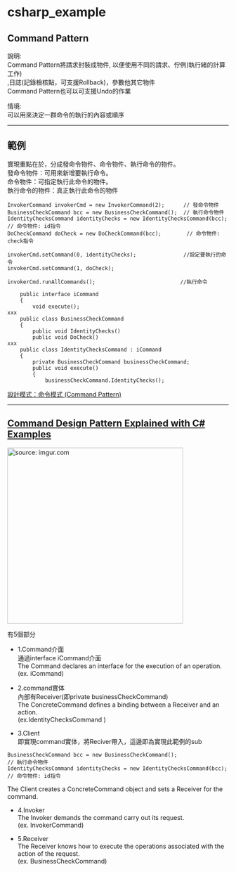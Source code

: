 # csharp_example

## Command Pattern

說明:  
Command Pattern將請求封裝成物件, 以便使用不同的請求、佇例(執行緒的計算工作)  
,日誌(記錄檢核點，可支援Rollback)，參數他其它物件  
Command Pattern也可以可支援Undo的作業  

情境:  
可以用來決定一群命令的執行的內容或順序

-------

## 範例

實現重點在於，分成發命令物件、命令物件、執行命令的物件。  
發命令物件：可用來新增要執行命令。  
命令物件：可指定執行此命令的物件。  
執行命令的物件：真正執行此命令的物件  

```
InvokerCommand invokerCmd = new InvokerCommand(2);   	// 發命令物件
BusinessCheckCommand bcc = new BusinessCheckCommand();	// 執行命令物件
IdentityChecksCommand identityChecks = new IdentityChecksCommand(bcc);   // 命令物件: id指令
DoCheckCommand doCheck = new DoCheckCommand(bcc);		 // 命令物件: check指令

invokerCmd.setCommand(0, identityChecks);               //設定要執行的命令
invokerCmd.setCommand(1, doCheck);

invokerCmd.runAllCommands();                           //執行命令
```          

```
    public interface iCommand
    {
        void execute();
xxx
    public class BusinessCheckCommand
    {
        public void IdentityChecks()
        public void DoCheck()     
xxx
    public class IdentityChecksCommand : iCommand
    {
        private BusinessCheckCommand businessCheckCommand;
        public void execute()
        {
            businessCheckCommand.IdentityChecks();
```  

[設計模式：命令模式 (Command Pattern)][1]

----------

## [Command Design Pattern Explained with C# Examples][2]

<a href="https://imgur.com/y4tdCrq"><img src="https://i.imgur.com/y4tdCrq.png" title="source: imgur.com" width="400px" /></a>


有5個部分

- 1.Command介面  
通過interface iCommand介面  
The Command declares an interface for the execution of an operation.  
(ex. iCommand)  

- 2.command實体  
內部有Receiver(即private businessCheckCommand)  
The ConcreteCommand defines a binding between a Receiver and an action.  
(ex.IdentityChecksCommand )  

- 3.Client  
即實現command實体，將Reciver帶入，這邊即為實現此範例的sub  

```
BusinessCheckCommand bcc = new BusinessCheckCommand();					 // 執行命令物件
IdentityChecksCommand identityChecks = new IdentityChecksCommand(bcc);   // 命令物件: id指令
```

The Client creates a ConcreteCommand object and sets a Receiver for the command.  

- 4.Invoker  
The Invoker demands the command carry out its request.  
(ex. InvokerCommand)  

- 5.Receiver  
The Receiver knows how to execute the operations associated with the action of the request.  
(ex. BusinessCheckCommand)  


[1]:https://xyz.cinc.biz/2013/07/command-pattern.html
[2]:https://www.syncfusion.com/blogs/post/command-design-pattern-tutorial-with-csharp-examples.aspx
